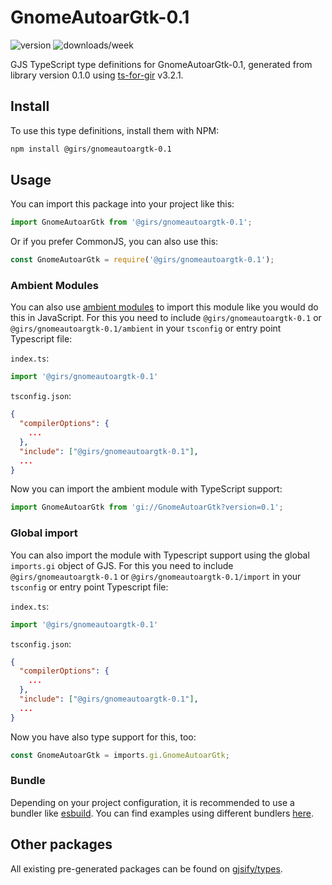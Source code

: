 
# GnomeAutoarGtk-0.1

![version](https://img.shields.io/npm/v/@girs/gnomeautoargtk-0.1)
![downloads/week](https://img.shields.io/npm/dw/@girs/gnomeautoargtk-0.1)


GJS TypeScript type definitions for GnomeAutoarGtk-0.1, generated from library version 0.1.0 using [ts-for-gir](https://github.com/gjsify/ts-for-gir) v3.2.1.


## Install

To use this type definitions, install them with NPM:
```bash
npm install @girs/gnomeautoargtk-0.1
```

## Usage

You can import this package into your project like this:
```ts
import GnomeAutoarGtk from '@girs/gnomeautoargtk-0.1';
```

Or if you prefer CommonJS, you can also use this:
```ts
const GnomeAutoarGtk = require('@girs/gnomeautoargtk-0.1');
```

### Ambient Modules

You can also use [ambient modules](https://github.com/gjsify/ts-for-gir/tree/main/packages/cli#ambient-modules) to import this module like you would do this in JavaScript.
For this you need to include `@girs/gnomeautoargtk-0.1` or `@girs/gnomeautoargtk-0.1/ambient` in your `tsconfig` or entry point Typescript file:

`index.ts`:
```ts
import '@girs/gnomeautoargtk-0.1'
```

`tsconfig.json`:
```json
{
  "compilerOptions": {
    ...
  },
  "include": ["@girs/gnomeautoargtk-0.1"],
  ...
}
```

Now you can import the ambient module with TypeScript support: 

```ts
import GnomeAutoarGtk from 'gi://GnomeAutoarGtk?version=0.1';
```

### Global import

You can also import the module with Typescript support using the global `imports.gi` object of GJS.
For this you need to include `@girs/gnomeautoargtk-0.1` or `@girs/gnomeautoargtk-0.1/import` in your `tsconfig` or entry point Typescript file:

`index.ts`:
```ts
import '@girs/gnomeautoargtk-0.1'
```

`tsconfig.json`:
```json
{
  "compilerOptions": {
    ...
  },
  "include": ["@girs/gnomeautoargtk-0.1"],
  ...
}
```

Now you have also type support for this, too:

```ts
const GnomeAutoarGtk = imports.gi.GnomeAutoarGtk;
```

### Bundle

Depending on your project configuration, it is recommended to use a bundler like [esbuild](https://esbuild.github.io/). You can find examples using different bundlers [here](https://github.com/gjsify/ts-for-gir/tree/main/examples).

## Other packages

All existing pre-generated packages can be found on [gjsify/types](https://github.com/gjsify/types).

